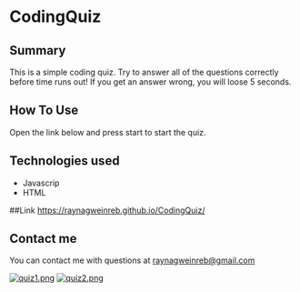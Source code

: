 # CodingQuiz

## Summary 
This is a simple coding quiz. Try to answer all of the questions correctly before time runs out! If you get an answer wrong, you will loose 5 seconds. 

## How To  Use

Open the link below and press start to start the quiz. 

## Technologies used
- Javascrip 
- HTML

##Link
https://raynagweinreb.github.io/CodingQuiz/
## Contact me 
You can contact me with questions at raynagweinreb@gmail.com

[![quiz1.png](https://i.postimg.cc/HxXtpZj3/quiz1.png)](https://postimg.cc/PpfDyMW8)
[![quiz2.png](https://i.postimg.cc/PJHQNWwH/quiz2.png)](https://postimg.cc/8Jy60r4X)
